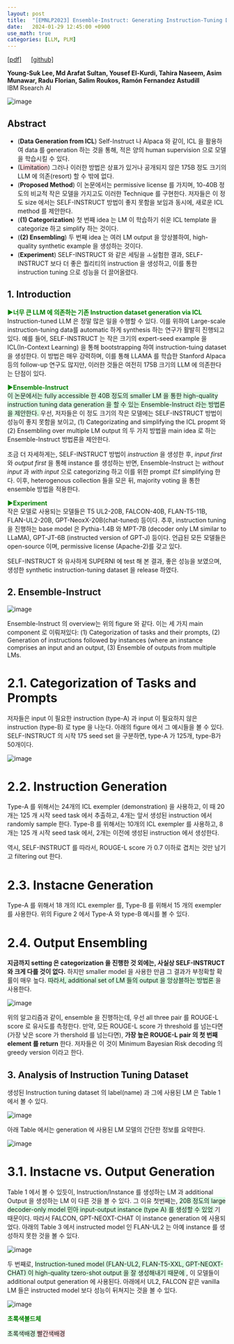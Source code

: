 ```yaml
---
layout: post
title:  "[EMNLP2023] Ensemble-Instruct: Generating Instruction-Tuning Data with a Heterogeneous Mixture of LMs"
date:   2024-01-29 12:45:00 +0900
use_math: true
categories: [LLM, PLM]
---
```


[[pdf]](https://aclanthology.org/2023.findings-emnlp.836.pdf) &emsp;
[[github]](https://github.com/IBM/ensemble-instruct)

**Young-Suk Lee, Md Arafat Sultan, Yousef El-Kurdi, Tahira Naseem, Asim Munawar, Radu Florian, Salim Roukos, Ramón Fernandez Astudill**
<br>IBM Rsearch AI &emsp;

![image](https://github.com/yong1-kim/yong1-kim.github.io/assets/42200027/b4b6e01f-c0c8-4aad-b083-9932c1958196)

## Abstract
- (**Data Generation from ICL**) Self-Instruct 나 Alpaca 와 같이, ICL 을 활용하여 data 를 generation 하는 것을 통해, 적은 양의 human supervision 으로 모델을 학습시킬 수 있다.
- (<span style='background-color: #ffdce0'>Limitation</span>) 그러나 이러한 방법은 상표가 있거나 공개되지 않은 175B 정도 크기의 LLM 에 의존(resort) 할 수 밖에 없다.
- (**Proposed Method**) 이 논문에서는 permissive license 를 가지며, 10-40B 정도의 비교적 작은 모델을 가지고도 이러한 Technique 를 구현한다. 저자들은 이 정도 size 에서는 SELF-INSTRUCT 방법이 좋지 못함을 보임과 동시에, 새로운 ICL method 를 제안한다.
- (**(1) Categorization**) 첫 번째 idea 는 LM 이 학습하기 쉬운 ICL template 을 categorize 하고 simplify 하는 것이다.
- (**(2) Ensembling**) 두 번째 idea 는 여러 LM output 을 앙상블하여, high-quality synthetic example 을 생성하는 것이다.
- (**Experiment**) SELF-INSTRUCT 와 같은 세팅을 ㅗ실험한 결과, SELF-INSTRUCT 보다 더 좋은 퀄리티의 instruction 을 생성하고, 이를 통한 instruction tuning 으로 성능을 더 끌어올렸다.

## 1. Introduction
<span style='color:green;font-weight:bold'> ▶너무 큰 LLM 에 의존하는 기존 Instruction dataset generation via ICL </span>
<br>
Instruction-tuned LLM 은 정말 많은 일을 수행할 수 있다.
이를 위하여 Large-scale instruction-tuning data를 automatic 하게 synthesis 하는 연구가 활발히 진행되고 있다.
예를 들어, SELF-INSTRUCT 는 작은 크기의 expert-seed example 을 ICL(In-Context Learning) 을 통해 bootstrapping 하여 instruction-tuing dataset 을 생성한다.
이 방법은 매우 강력하며, 이를 통해 LLAMA 를 학습한 Stanford Alpaca 등의 follow-up 연구도 많지만, 이러한 것들은 여전히 175B 크기의 LLM 에 의존한다는 단점이 있다.

<span style='color:green;font-weight:bold'> ▶Ensemble-Instruct </span>
<br>
<span style='background-color: #dcffe4'> 이 논문에서는 fully accessible 한 40B 정도의 smaller LM 을 통한 high-quality instruction tuning data generation 을 할 수 있는 Ensemble-Instruct 라는 방법론을 제안한다. </span>
우선, 저자들은 이 정도 크기의 작은 모델에는 SELF-INSTRUCT 방법이 성능이 좋지 못함을 보이고, (1) Categorizating and simplifying the ICL propmt 와 (2) Ensembling over multiple LM output 의 두 가지 방법을 main idea 로 하는 Ensemble-Instruct 방법론을 제안한다.

조금 더 자세하게는, SELF-INSTRUCT 방법이 *instruction* 을 생성한 후, *input first* 와 *output first* 을 통해 instance 를 생성하는 반면, Ensemble-Instruct 는 *without input* 과 *with input* 으로 categorizing 하고 이를 위한 prompt 르f simplifying 한다. 이후, heterogenous collection 들을 모은 뒤, majority voting 을 통한 ensemble 방법을 적용한다.

<span style='color:green;font-weight:bold'> ▶Experiment </span>
<br>
작은 모델로 사용되는 모델들은 T5 UL2-20B, FALCON-40B, FLAN-T5-11B, FLAN-UL2-20B, GPT-NeoxX-20B(chat-tuned) 등이다.
추후, instruction tuning 을 진행하는 base model 은 Pythia-1.4B 와 MPT-7B (decoder only LM similar to LLaMA), GPT-JT-6B (instructed version of GPT-J) 등이다. 
언급된 모든 모델들은 open-source 이며, permissive license (Apache-2)를 갖고 있다.

SELF-INSTRUCT 와 유사하게 SUPERNI 에 test 해 본 결과, 좋은 성능을 보였으며, 생성한 synthetic instruction-tuning dataset 을 release 하였다.

## 2. Ensemble-Instruct

![image](https://github.com/yong1-kim/yong1-kim.github.io/assets/42200027/fbee7404-8cc0-429a-b8c7-7ecd1fa48830)

Ensemble-Instruct 의 overview는 위의 figure 와 같다.
이는 세 가지 main component 로 이뤄져있다: (1) Categorization of tasks and their prompts, (2) Generation of instructions followed by instances (where an instance comprises an input and an output, (3) Ensemble of outputs from multiple LMs.

# 2.1. Categorization of Tasks and Prompts
저자들은 input 이 필요한 instruction (type-A) 과 input 이 필요하지 않은 instruction (type-B) 로 type 을 나눈다.
아래의 figure 에서 그 예시들을 볼 수 있다. 
SELF-INSTRUCT 의 시작 175 seed set 을 구분하면, type-A 가 125개, type-B가 50개이다.

![image](https://github.com/yong1-kim/yong1-kim.github.io/assets/42200027/b2e52f2d-a13c-465b-a9d9-bcd237c58f36)

# 2.2. Instruction Generation
Type-A 를 위해서는 24개의 ICL exempler (demonstration) 을 사용하고, 이 때 20개는 125 개 시작 seed task 에서 추출하고, 4개는 앞서 생성된 instruction 에서 randomly sample 한다. 
Type-B 를 위해서는 10개의 ICL exempler 를 사용하고, 8개는 125 개 시작 seed task 에서, 2개는 이전에 생성된 instruction 에서 생성한다.

역시, SELF-INSTRUCT 를 따라서, ROUGE-L score 가 0.7 이하로 겹치는 것만 남기고 filtering out 한다.

# 2.3. Instacne Generation
Type-A 를 위해서 18 개의 ICL exempler 를, Type-B 를 위해서 15 개의 exempler 를 사용한다. 
위의 Figure 2 에서 Type-A 와 type-B 예시를 볼 수 있다.

# 2.4. Output Ensembling
**지금까지 setting 은 categorization 을 진행한 것 외에는, 사실상 SELF-INSTRUCT 와 크게 다를 것이 없다.**
하지만 smaller model 을 사용한 만큼 그 결과가 부정확할 확률이 매우 높다.
<span style='background-color: #dcffe4'> 따라서, additional set of LM 들의 output 을 앙상블하는 방법론 </span> 을 사용한다.

![image](https://github.com/yong1-kim/yong1-kim.github.io/assets/42200027/a54a8f32-05a3-41e6-b926-5a466d4ba249)

위의 알고리즘과 같이, ensemble 을 진행하는데, 우선 all three pair 를 ROUGE-L score 로 유사도를 측정한다.
만약, 모든 ROUGE-L score 가 threshold 를 넘는다면 (가장 낮은 score 가 thershold 를 넘는다면), **가장 높은 ROUGE-L pair 의 첫 번째 element 를 return** 한다.
저자들은 이 것이 Minimum Bayesian Risk decoding 의 greedy version 이라고 한다.

## 3. Analysis of Instruction Tuning Dataset

생성된 Instruction tuning dataset 의 label(name) 과 그에 사용된 LM 은 Table 1 에서 볼 수 있다.

![image](https://github.com/yong1-kim/yong1-kim.github.io/assets/42200027/91695b5c-3632-4853-b1a4-3eb2ffa96813)

아래 Table 에서는 generation 에 사용된 LM 모델의 간단한 정보를 요약한다.

![image](https://github.com/yong1-kim/yong1-kim.github.io/assets/42200027/339fb4d7-1b86-42e8-a75f-a3c37c3ea70b)

# 3.1. Instacne vs. Output Generation
Table 1 에서 볼 수 있듯이, Instruction/Instance 를 생성하는 LM 과 additional Output 을 생성하는 LM 이 다른 것을 볼 수 있다.
그 이유 첫번째는, <span style='background-color: #dcffe4'> 20B 정도의 large decoder-only model 민아 input-output instance (type A) 를 생성할 수 있었 </span> 기 때문이다.
따라서 FALCON, GPT-NEOXT-CHAT 이 instance generation 에 사용되었다.
아래의 Table 3 에서 instructed model 인 FLAN-UL2 는 아예 instance 를 생성하지 못한 것을 볼 수 있다.

![image](https://github.com/yong1-kim/yong1-kim.github.io/assets/42200027/7318294d-4d9f-4783-8dfb-46645c39d266)

두 번째로, <span style='background-color: #dcffe4'> Instruction-tuned model (FLAN-UL2, FLAN-T5-XXL, GPT-NEOXT-CHAT) 이 high-quality tzero-shot output 을 잘 생성해내기 때문에 </span>, 이 모델들이 additional output generation 에 사용된다.
아래에서 UL2, FALCON 같은 vanilla LM 들은 instructed model 보다 성능이 뒤쳐지는 것을 볼 수 있다.

![image](https://github.com/yong1-kim/yong1-kim.github.io/assets/42200027/e2ce4f30-a958-423b-873e-e0612d74c125)



<span style='color:green;font-weight:bold'> 초록색볼드체 </span>

<span style='background-color: #dcffe4'> 초록색배경 </span>
<span style='background-color: #ffdce0'> 빨간색배경 </span>
